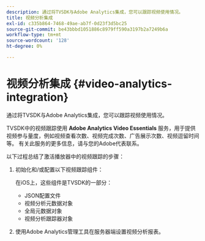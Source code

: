 ```yaml
---
description: 通过将TVSDK与Adobe Analytics集成，您可以跟踪视频使用情况。
title: 视频分析集成
exl-id: c335b864-7468-49ae-ab7f-0d23f3d5bc25
source-git-commit: be43bbbd1051886c8979ff590a3197b2a7249b6a
workflow-type: tm+mt
source-wordcount: '128'
ht-degree: 0%

---
```


# 视频分析集成 {#video-analytics-integration}

通过将TVSDK与Adobe Analytics集成，您可以跟踪视频使用情况。

TVSDK中的视频跟踪使用 **Adobe Analytics Video Essentials** 服务，用于提供视频参与量度，例如视频查看次数、视频完成次数、广告展示次数、视频逗留时间等。 有关此服务的更多信息，请与您的Adobe代表联系。

以下过程总结了激活播放器中的视频跟踪的步骤：

1. 初始化和/或配置以下视频跟踪组件：

   在iOS上，这些组件是TVSDK的一部分：

   * JSON配置文件
   * 视频分析元数据对象
   * 全局元数据对象
   * 视频分析跟踪器对象

1. 使用Adobe Analytics管理工具在服务器端设置视频分析报表。
